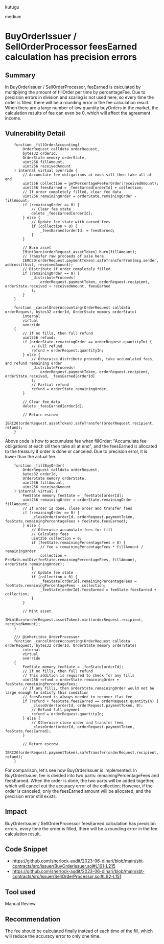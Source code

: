 kutugu

medium

# BuyOrderIssuer / SellOrderProcessor feesEarned calculation has precision errors

## Summary

In BuyOrderIssuer / SellOrderProcessor, feeEarned is calculated by multiplying the amount of fillOrder per time by percentageFee. Due to precision errors in division and scaling is not used here, so every time the order is filled, there will be a rounding error in the fee calculation result.  
When there are a large number of low quantity buyOrders in the market, the calculation results of fee can even be 0, which will affect the agreement income.

## Vulnerability Detail

```solidity
    function _fillOrderAccounting(
        OrderRequest calldata orderRequest,
        bytes32 orderId,
        OrderState memory orderState,
        uint256 fillAmount,
        uint256 receivedAmount
    ) internal virtual override {
        // Accumulate fee obligations at each sill then take all at end
        uint256 collection = getPercentageFeeForOrder(receivedAmount);
        uint256 feesEarned = _feesEarned[orderId] + collection;
        // If order completely filled, clear fee data
        uint256 remainingOrder = orderState.remainingOrder - fillAmount;
        if (remainingOrder == 0) {
            // Clear fee state
            delete _feesEarned[orderId];
        } else {
            // Update fee state with earned fees
            if (collection > 0) {
                _feesEarned[orderId] = feesEarned;
            }
        }

        // Burn asset
        IMintBurn(orderRequest.assetToken).burn(fillAmount);
        // Transfer raw proceeds of sale here
        IERC20(orderRequest.paymentToken).safeTransferFrom(msg.sender, address(this), receivedAmount);
        // Distribute if order completely filled
        if (remainingOrder == 0) {
            _distributeProceeds(
                orderRequest.paymentToken, orderRequest.recipient, orderState.received + receivedAmount, feesEarned
            );
        }
    }

    function _cancelOrderAccounting(OrderRequest calldata orderRequest, bytes32 orderId, OrderState memory orderState)
        internal
        virtual
        override
    {
        // If no fills, then full refund
        uint256 refund;
        if (orderState.remainingOrder == orderRequest.quantityIn) {
            // Full refund
            refund = orderRequest.quantityIn;
        } else {
            // Otherwise distribute proceeds, take accumulated fees, and refund remaining order
            _distributeProceeds(
                orderRequest.paymentToken, orderRequest.recipient, orderState.received, _feesEarned[orderId]
            );
            // Partial refund
            refund = orderState.remainingOrder;
        }

        // Clear fee data
        delete _feesEarned[orderId];

        // Return escrow
        IERC20(orderRequest.assetToken).safeTransfer(orderRequest.recipient, refund);
    }
```
Above code is how to accumulate fee when fillOrder: "Accumulate fee obligations at each sill then take all at end", and the feesEarned is allocated to the treasury if order is done or canceled. Due to precision error, it is lower than the actual fee. 

```solidity
    function _fillBuyOrder(
        OrderRequest calldata orderRequest,
        bytes32 orderId,
        OrderState memory orderState,
        uint256 fillAmount,
        uint256 receivedAmount
    ) internal virtual {
        FeeState memory feeState = _feeState[orderId];
        uint256 remainingOrder = orderState.remainingOrder - fillAmount;
        // If order is done, close order and transfer fees
        if (remainingOrder == 0) {
            _closeOrder(orderId, orderRequest.paymentToken, feeState.remainingPercentageFees + feeState.feesEarned);
        } else {
            // Otherwise accumulate fees for fill
            // Calculate fees
            uint256 collection = 0; 
            if (feeState.remainingPercentageFees > 0) {
                // fee = remainingPercentageFees * fillAmount / remainingOrder
                collection = PrbMath.mulDiv(feeState.remainingPercentageFees, fillAmount, orderState.remainingOrder);
            }
            // Update fee state
            if (collection > 0) {
                _feeState[orderId].remainingPercentageFees = feeState.remainingPercentageFees - collection;
                _feeState[orderId].feesEarned = feeState.feesEarned + collection;
            }
        }

        // Mint asset
        IMintBurn(orderRequest.assetToken).mint(orderRequest.recipient, receivedAmount);
    }

    /// @inheritdoc OrderProcessor
    function _cancelOrderAccounting(OrderRequest calldata orderRequest, bytes32 orderId, OrderState memory orderState)
        internal
        virtual
        override
    {
        FeeState memory feeState = _feeState[orderId];
        // If no fills, then full refund
        // This addition is required to check for any fills
        uint256 refund = orderState.remainingOrder + feeState.remainingPercentageFees;
        // If any fills, then orderState.remainingOrder would not be large enough to satisfy this condition
        // feesEarned is always needed to recover flat fee
        if (refund + feeState.feesEarned == orderRequest.quantityIn) {
            _closeOrder(orderId, orderRequest.paymentToken, 0);
            // Refund full payment
            refund = orderRequest.quantityIn;
        } else {
            // Otherwise close order and transfer fees
            _closeOrder(orderId, orderRequest.paymentToken, feeState.feesEarned);
        }

        // Return escrow
        IERC20(orderRequest.paymentToken).safeTransfer(orderRequest.recipient, refund);
    }
```
For comparison, let's see how BuyOrderIssuer is implemented. In BuyOrderIssuer, fee is divided into two parts: remainingPercentageFees and feesEarned.
When the order is done, the two parts will be added together, which will cancel out the accuracy error of the collection; However, if the order is canceled, only the feesEarned amount will be allocated, and the precision error still exists.

## Impact

BuyOrderIssuer / SellOrderProcessor feesEarned calculation has precision errors, every time the order is filled, there will be a rounding error in the fee calculation result.

## Code Snippet

- https://github.com/sherlock-audit/2023-06-dinari/blob/main/sbt-contracts/src/issuer/BuyOrderIssuer.sol#L161-L215
- https://github.com/sherlock-audit/2023-06-dinari/blob/main/sbt-contracts/src/issuer/SellOrderProcessor.sol#L92-L151

## Tool used

Manual Review

## Recommendation

The fee should be calculated finally instead of each time of the fill, which will reduce the accuracy error to only one time.

